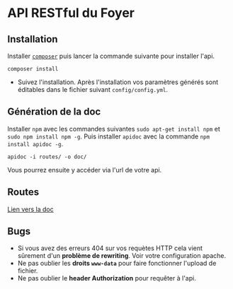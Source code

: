 # API RESTful du Foyer

## Installation

Installer <a target="_blank" href="https://getcomposer.org/download/">```composer```</a> puis lancer la commande suivante pour installer l'api.

```
composer install
```
* Suivez l'installation. Après l'installation vos paramètres générés sont éditables dans le fichier suivant ```config/config.yml```.

## Génération de la doc

Installer ```npm``` avec les commandes suivantes ```sudo apt-get install npm``` et ```sudo npm install npm -g```.
Puis installer ```apidoc``` avec la commande ```npm install apidoc -g```.

```
apidoc -i routes/ -o doc/
```
Vous pourrez ensuite y accéder via l'url de votre api.

## Routes

<a target="_blank" href="http://foyer.p4ul.tk/api/doc/">Lien vers la doc</a>

## Bugs

* Si vous avez des erreurs 404 sur vos requètes HTTP cela vient sûrement d'un **problème de rewriting**. Voir votre configuration apache.
* Ne pas oublier les **droits ```www-data```** pour faire fonctionner l'upload de fichier.
* Ne pas oublier le **header Authorization** pour requêter à l'api.
